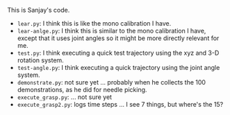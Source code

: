 This is Sanjay's code.

- `lear.py`: I think this is like the mono calibration I have.
- `lear-anlge.py`: I think this is similar to the mono calibration I have, except that it uses joint angles so it might be more directly relevant for me.
- `test.py`: I think executing a quick test trajectory using the xyz and 3-D rotation system.
- `test-angle.py`:  I think executing a quick trajectory using the joint angle system.
- `demonstrate.py`: not sure yet ... probably when he collects the 100 demonstrations, as he did for needle picking.
- `execute_grasp.py`: ... not sure yet
- `execute_grasp2.py`: logs time steps ... I see 7 things, but where's the 15?
